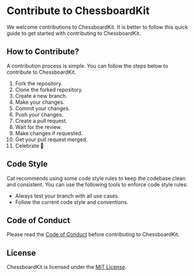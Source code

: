 # Contribute to ChessboardKit

We welcome contributions to ChessboardKit. It is better to follow this quick guide to get started with contributing to ChessboardKit.

## How to Contribute?

A contribution process is simple. You can follow the steps below to contribute to ChessboardKit.

1. Fork the repository.
2. Clone the forked repository.
3. Create a new branch.
4. Make your changes.
5. Commit your changes.
6. Push your changes.
7. Create a pull request.
8. Wait for the review.
9. Make changes if requested.
10. Get your pull request merged.
11. Celebrate 🎉

## Code Style

Cat recommends using some code style rules to keep the codebase clean and consistent. You can use the following tools to enforce code style rules:

* Always test your branch with all use cases.
* Follow the current code style and conventions.

## Code of Conduct

Please read the [Code of Conduct](CODE_OF_CONDUCT.md) before contributing to ChessboardKit.

## License

ChessboardKit is licensed under the [MIT License](LICENSE).
